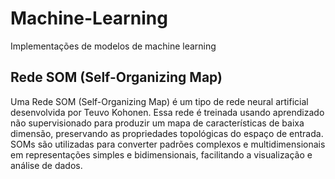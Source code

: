 # Machine-Learning
Implementações de modelos de machine learning


## Rede SOM (Self-Organizing Map)

Uma Rede SOM (Self-Organizing Map) é um tipo de rede neural artificial desenvolvida por Teuvo Kohonen. Essa rede é treinada usando aprendizado não supervisionado para produzir um mapa de características de baixa dimensão, preservando as propriedades topológicas do espaço de entrada. SOMs são utilizadas para converter padrões complexos e multidimensionais em representações simples e bidimensionais, facilitando a visualização e análise de dados.


